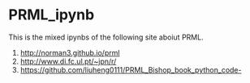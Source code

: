 # PRML_ipynb

This is the mixed ipynbs of the following site aboiut PRML.

1. http://norman3.github.io/prml
2. http://www.di.fc.ul.pt/~jpn/r/
3. https://github.com/liuheng0111/PRML_Bishop_book_python_code-
